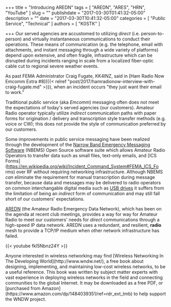 +++
title = "Introducing AREDN"
tags = [ "AREDN", "ARES", "HRN", "YouTube" ]
slug = ""
publishdate = "2017-03-30T01:41:32-05:00"
description = ""
date = "2017-03-30T10:41:32-05:00"
categories = [ "Public Service", "Technical" ]
authors = [ "K0STK" ]

+++
Our served agencies are accustomed to utilizing *direct* (i.e.
person-to-person) and virtually instantaneous communications to conduct
their operations. These means of communication (e.g. the telephone,
email with attachments, and instant messaging through a wide variety
of platforms) depend upon extensive, and often fragile, infrastructure
which can be disrupted during incidents ranging in scale from a
localized fiber-optic cable cut to regional severe weather events.

As past FEMA Administrator Craig Fugate,
KK4INZ, said in
[Ham Radio Now Emcomm Extra #8]({{< relref "post/2017/hamradionow-interview-with-craig-fugate.md" >}}),
 when an incident occurs "they just want their email to work."

Traditional public service (aka *Emcomm*) messaging often does not
meet the expectations of today's served agencies (our customers).
Amateur Radio operator typically utilize *indirect* communication paths
with paper forms for origination / delivery and transcription style
transfer methods (e.g. voice or CW); this does not provide the style of
communication preferred by our customers.
<!--more-->

Some improvements in public service messaging have been
realized through the development of the
[Narrow Band Emergency Messaging Software](http://www.arrl.org/nbems)
(NBEMS) Open Source software suite which allows Amateur Radio Operators
to transfer data such as small files, text-only emails, and
[ICS Forms](https://en.wikipedia.org/wiki/Incident_Command_System#FEMA_ICS_Fo
rms)
over RF without requiring networking infrastructure. Although NBEMS
*can* eliminate the requirement for manual transcription during message
transfer, because data and messages may be delivered to radio operators
on common interchangable digital media such as
[USB drives](https://en.wikipedia.org/wiki/USB_flash_drive)
it suffers from the limitation of being an *indirect* form of
communication and may still fall short of our customers' expectations.

[AREDN](http://aredn.org/) (the Amateur Radio Emergency
Data Network), which has been on the agenda at recent club meetings,
provides a way for way for Amateur Radio to meet our customers' needs for
*direct* communications through a high-speed IP data network. AREDN uses
a redundant, and resilient, **radio** mesh to provide a TCP/IP medium when
other network infrastructure has failed.

{{< youtube fkl5Nbnz24Y >}}

<p></p>
Anyone interested in wireless networking may find
[Wireless Networking In The Developing World](http://www.wndw.net/),
a free book about designing, implementing, and maintaining low-cost
wireless networks, to be a useful reference. This book was written by
subject matter experts with vast experience in deploying wireless
networks in the field and connecting communities to the global Internet.
It may be downloaded as a free PDF, or
[purchased from Amazon](https://www.amazon.com/dp/1484039351/ref=rdr_ext_tmb)
to help support the WNDW project.

